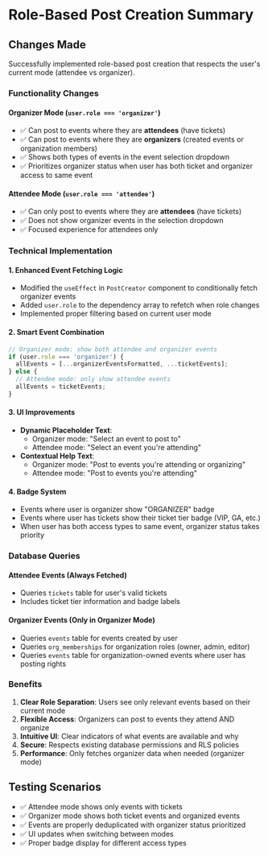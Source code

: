 # Role-Based Post Creation Summary

## Changes Made

Successfully implemented role-based post creation that respects the user's current mode (attendee vs organizer).

### Functionality Changes

#### **Organizer Mode** (`user.role === 'organizer'`)
- ✅ Can post to events where they are **attendees** (have tickets)
- ✅ Can post to events where they are **organizers** (created events or organization members)
- ✅ Shows both types of events in the event selection dropdown
- ✅ Prioritizes organizer status when user has both ticket and organizer access to same event

#### **Attendee Mode** (`user.role === 'attendee'`)
- ✅ Can only post to events where they are **attendees** (have tickets)
- ✅ Does not show organizer events in the selection dropdown
- ✅ Focused experience for attendees only

### Technical Implementation

#### 1. **Enhanced Event Fetching Logic**
- Modified the `useEffect` in `PostCreator` component to conditionally fetch organizer events
- Added `user.role` to the dependency array to refetch when role changes
- Implemented proper filtering based on current user mode

#### 2. **Smart Event Combination**
```typescript
// Organizer mode: show both attendee and organizer events
if (user.role === 'organizer') {
  allEvents = [...organizerEventsFormatted, ...ticketEvents];
} else {
  // Attendee mode: only show attendee events
  allEvents = ticketEvents;
}
```

#### 3. **UI Improvements**
- **Dynamic Placeholder Text**: 
  - Organizer mode: "Select an event to post to"
  - Attendee mode: "Select an event you're attending"
- **Contextual Help Text**:
  - Organizer mode: "Post to events you're attending or organizing"
  - Attendee mode: "Post to events you're attending"

#### 4. **Badge System**
- Events where user is organizer show "ORGANIZER" badge
- Events where user has tickets show their ticket tier badge (VIP, GA, etc.)
- When user has both access types to same event, organizer status takes priority

### Database Queries

#### Attendee Events (Always Fetched)
- Queries `tickets` table for user's valid tickets
- Includes ticket tier information and badge labels

#### Organizer Events (Only in Organizer Mode)
- Queries `events` table for events created by user
- Queries `org_memberships` for organization roles (owner, admin, editor)
- Queries `events` table for organization-owned events where user has posting rights

### Benefits

1. **Clear Role Separation**: Users see only relevant events based on their current mode
2. **Flexible Access**: Organizers can post to events they attend AND organize
3. **Intuitive UI**: Clear indicators of what events are available and why
4. **Secure**: Respects existing database permissions and RLS policies
5. **Performance**: Only fetches organizer data when needed (organizer mode)

## Testing Scenarios

- ✅ Attendee mode shows only events with tickets
- ✅ Organizer mode shows both ticket events and organized events  
- ✅ Events are properly deduplicated with organizer status prioritized
- ✅ UI updates when switching between modes
- ✅ Proper badge display for different access types